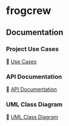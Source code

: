 # frogcrew
## Documentation

### Project Use Cases

🔗 [Use Cases](https://docs.google.com/document/d/1MJMnPqx4qUBR0qFzSWv8anxSBLFR3iAOiIuMep46GxA/edit?usp=sharing)

### API Documentation

🔗 [API Documentation](https://app.swaggerhub.com/apis-docs/JAMESEDMONSON/frog-crew/1.0.0)

### UML Class Diagram

🔗 [UML Class Diagram](https://www.mermaidchart.com/raw/1f4be78a-0597-4fc4-8986-1ceb8937250e?theme=dark&version=v0.1&format=svg)
